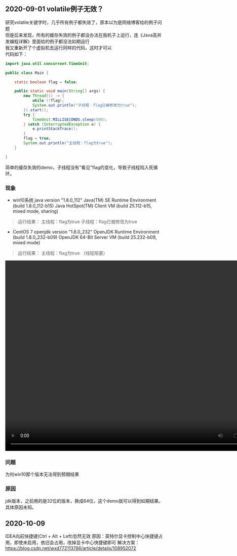 ## 2020-09-01 volatile例子无效？
研究volatile关键字时，几乎所有例子都失效了，原本以为是网络博客给的例子问题  
但是后来发现，所有的缓存失效的例子都没办法在我机子上运行，连《Java高并发编程详解》里面给的例子都没法如期运行  
我又重新开了个虚拟机去运行同样的代码，这时才可以  
代码如下：
```java
import java.util.concurrent.TimeUnit;

public class Main {

    static boolean flag = false;

    public static void main(String[] args) {
        new Thread(() -> {
            while (!flag);
            System.out.println("子线程：flag已被修改为true");
        }).start();
        try {
            TimeUnit.MILLISECONDS.sleep(500);
        } catch (InterruptedException e) {
            e.printStackTrace();
        }
        flag = true;
        System.out.println("主线程：flag为true");
    }

}
```
简单的缓存失效的demo，子线程没有"看见"flag的变化，导致子线程陷入死循环。  
### 现象
- win10系统
java version "1.8.0_112"
Java(TM) SE Runtime Environment (build 1.8.0_112-b15)
Java HotSpot(TM) Client VM (build 25.112-b15, mixed mode, sharing)
> 运行结果：
主线程：flag为true
子线程：flag已被修改为true

- CentOS 7
openjdk version "1.8.0_232"
OpenJDK Runtime Environment (build 1.8.0_232-b09)
OpenJDK 64-Bit Server VM (build 25.232-b09, mixed mode)
> 运行结果：
主线程：flag为true
（线程阻塞）

<video src="./vedio/1.mp4" width="800px" height="600px" controls="controls"></video>

### 问题
为何win10那个版本无法得到预期结果

### 原因
jdk版本，之前用的是32位的版本，换成64位，这个demo就可以得到如期结果。具体原因未知。

## 2020-10-09
IDEA向前快捷键(Ctrl + Alt + Left)忽然无效
原因：英特尔显卡控制中心快捷键占用，即使未启用，依旧会占用，改掉显卡中心快捷键即可
解决方案：https://blog.csdn.net/wxd772113786/article/details/108952072